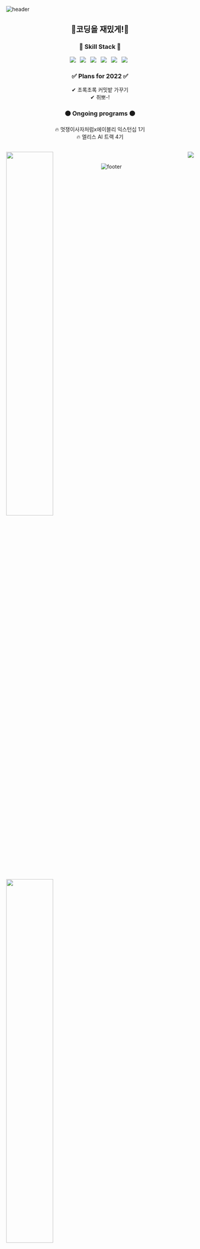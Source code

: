 ![header](https://capsule-render.vercel.app/api?type=wave&color=0:FFC2C7,30:B6E5D8,60:FBE5C8,100:8FDDE7&height=300&section=header&text=Hyes-y&fontSize=90&animation=twinkling)

<h2 align="center"> 🥕코딩을 재밌게!🥕 </h2>

<h3 align="center">🌱 Skill Stack 🌱</h3>

<p align="center">
<img src="https://img.shields.io/badge/Python-FFAEBC?style=flat-square&logo=Python&logoColor=white"/></a> &nbsp;
<img src="https://img.shields.io/badge/Javascript-A0E7E5?style=flat-square&logo=Javascript&logoColor=white"/></a> &nbsp;
<img src="https://img.shields.io/badge/HTML5-B4F8C8?style=flat-square&logo=HTML5&logoColor=white"/></a> &nbsp;
<img src="https://img.shields.io/badge/CSS3-FBE7C6?style=flat-square&logo=CSS3&logoColor=white"/></a> &nbsp;
<img src="https://img.shields.io/badge/Django-FFAEBC?style=flat-square&logo=Django&logoColor=white"/></a> &nbsp;
<img src="https://img.shields.io/badge/Mysql-D3B5E5?style=flat-square&logo=MySQL&logoColor=white"/></a> &nbsp;
</p>




<h3 align="center">✅ Plans for 2022 ✅</h3>
<p align="center">
✔ 초록초록 커밋밭 가꾸기 <br/>
✔ 취뽀-! <br/>
</p>

<h3 align="center">🟠 Ongoing programs 🟠</h3>

<p align="center">
🔥 멋쟁이사자처럼x에이블리 익스턴십 1기<br/>
🔥 엘리스 AI 트랙 4기
</p><br/>
<a href="https://github.com/Hyes-y/github-readme-stats">
<img align='left' style="width:50%;" src="https://github-readme-stats.vercel.app/api?username=Hyes-y&theme=buefy&show_icons=true&hide=stars,issues,contribs"></a>
<img align='right' src="http://mazassumnida.wtf/api/v2/generate_badge?boj=gptjs7970"><br/>
<img align='left' style="width:50%;" src="https://github-readme-stats.vercel.app/api/top-langs/?username=Hyes-y&layout=compact&langs_count=4">




![footer](https://capsule-render.vercel.app/api?type=wave&color=0:FFC2C7,30:B6E5D8,60:FBE5C8,100:8FDDE7&height=300&section=footer)

<!--
**Hyes-y/Hyes-y** is a ✨ _special_ ✨ repository because its `README.md` (this file) appears on your GitHub profile.

Here are some ideas to get you started:

- 🔭 I’m currently working on ...
- 🌱 I’m currently learning ...
- 👯 I’m looking to collaborate on ...
- 🤔 I’m looking for help with ...
- 💬 Ask me about ...
- 📫 How to reach me: ...
- 😄 Pronouns: ...
- ⚡ Fun fact: ...
![Hyes-y's GitHub stats](https://github-readme-stats.vercel.app/api?username=Hyes-y&theme=buefy&show_icons=true&hide=stars,issues,contribs) 
[![Top Langs](https://github-readme-stats.vercel.app/api/top-langs/?username=Hyes-y&layout=compact&langs_count=4)](https://github.com/Hyes-y/github-readme-stats)
-->
